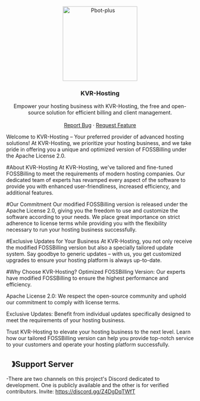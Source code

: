 <!-- PROJECT LOGO -->
<br />
<p align="center">
  <a href="https://github.com/EminShadow/SCP-LE/">
    <img src="https://media.discordapp.net/attachments/1162368760754208882/1187340370867134574/light.png" alt="Pbot-plus" width="200" height="200">
  </a>

  <h3 align="center">KVR-Hosting</h3>

  <p align="center">
    Empower your hosting business with KVR-Hosting, the free and open-source solution for efficient billing and client management.
    <br />
    <br />
    <a href="https://github.com/EminShadow/SCP-LE/issues">Report Bug</a>
    ·
    <a href="https://github.com/EminShadow/SCP-LE/issues">Request Feature</a>
  </p>
</p>




Welcome to KVR-Hosting – Your preferred provider of advanced hosting solutions! At KVR-Hosting, we prioritize your hosting business, and we take pride in offering you a unique and optimized version of FOSSBilling under the Apache License 2.0.

#About KVR-Hosting
At KVR-Hosting, we've tailored and fine-tuned FOSSBilling to meet the requirements of modern hosting companies. Our dedicated team of experts has revamped every aspect of the software to provide you with enhanced user-friendliness, increased efficiency, and additional features.

#Our Commitment
Our modified FOSSBilling version is released under the Apache License 2.0, giving you the freedom to use and customize the software according to your needs. We place great importance on strict adherence to license terms while providing you with the flexibility necessary to run your hosting business successfully.

#Exclusive Updates for Your Business
At KVR-Hosting, you not only receive the modified FOSSBilling version but also a specially tailored update system. Say goodbye to generic updates – with us, you get customized upgrades to ensure your hosting platform is always up-to-date.

#Why Choose KVR-Hosting?
Optimized FOSSBilling Version: Our experts have modified FOSSBilling to ensure the highest performance and efficiency.

Apache License 2.0: We respect the open-source community and uphold our commitment to comply with license terms.

Exclusive Updates: Benefit from individual updates specifically designed to meet the requirements of your hosting business.

Trust KVR-Hosting to elevate your hosting business to the next level. Learn how our tailored FOSSBilling version can help you provide top-notch service to your customers and operate your hosting platform successfully.







## <img src="https://cdn.discordapp.com/emojis/1036083490292244493.png" width="15px" height="15px">》Support Server
-There are two channels on this project's Discord dedicated to development. One is publicly available and the other is for verified contributors. Invite: https://discord.gg/Z4DgDqTWfT
